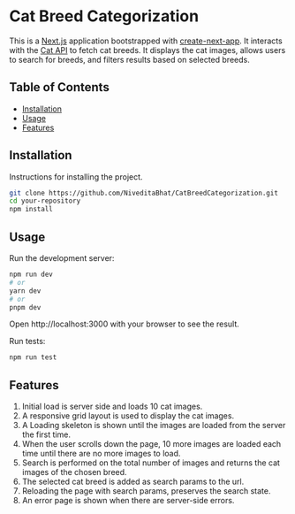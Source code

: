 # Cat Breed Categorization

This is a [Next.js](https://nextjs.org/) application bootstrapped with [create-next-app](https://github.com/vercel/next.js/tree/canary/packages/create-next-app). It interacts with the [Cat API](https://thecatapi.com/) to fetch cat breeds. It displays the cat images, allows users to search for breeds, and filters results based on selected breeds.

## Table of Contents

- [Installation](#installation)
- [Usage](#usage)
- [Features](#features)

## Installation

Instructions for installing the project.

```bash
git clone https://github.com/NiveditaBhat/CatBreedCategorization.git
cd your-repository
npm install
```

## Usage

Run the development server:

```bash
npm run dev
# or
yarn dev
# or
pnpm dev
```
Open http://localhost:3000 with your browser to see the result.

Run tests:

```bash
npm run test
```

## Features

1. Initial load is server side and loads 10 cat images.
2. A responsive grid layout is used to display the cat images.
3. A Loading skeleton is shown until the images are loaded from the server the first time.
4. When the user scrolls down the page, 10 more images are loaded each time until there are no more images to load. 
5. Search is performed on the total number of images and returns the cat images of the chosen breed.
6. The selected cat breed is added as search params to the url.
7. Reloading the page with search params, preserves the search state.
8. An error page is shown when there are server-side errors. 
